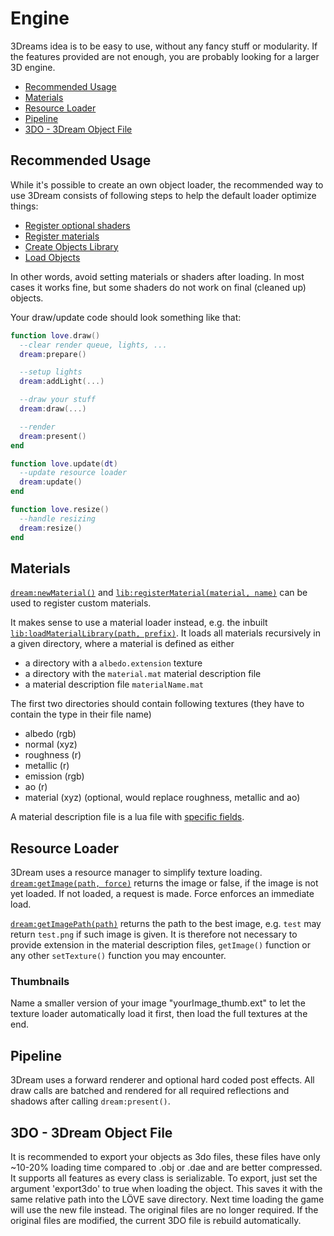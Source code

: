 # Engine
3Dreams idea is to be easy to use, without any fancy stuff or modularity. If the features provided are not enough, you are probably looking for a larger 3D engine.

- [Recommended Usage](#recommended-usage)
- [Materials](#materials)
- [Resource Loader](#resource-loader)
- [Pipeline](#pipeline)
- [3DO - 3Dream Object File](#3do---3dream-object-file)



## Recommended Usage
While it's possible to create an own object loader, the recommended way to use 3Dream consists of following steps to help the default loader optimize things:
* [Register optional shaders](https://3dreamengine.github.io/3DreamEngine/docu/shaders)
* [Register materials](#materials)
* [Create Objects Library](https://3dreamengine.github.io/3DreamEngine/docu/functions#object-library)
* [Load Objects](https://3dreamengine.github.io/3DreamEngine/docu/functions#load-object)

In other words, avoid setting materials or shaders after loading. In most cases it works fine, but some shaders do not work on final (cleaned up) objects.

Your draw/update code should look something like that:

```lua
function love.draw()
  --clear render queue, lights, ...
  dream:prepare()

  --setup lights
  dream:addLight(...)

  --draw your stuff
  dream:draw(...)

  --render
  dream:present()
end

function love.update(dt)
  --update resource loader
  dream:update()
end

function love.resize()
  --handle resizing
  dream:resize()
end
```



## Materials
[`dream:newMaterial()`](https://3dreamengine.github.io/3DreamEngine/docu/classes#material) and [`lib:registerMaterial(material, name)`](https://3dreamengine.github.io/3DreamEngine/docu/functions#registerMaterial) can be used to register custom materials.

It makes sense to use a material loader instead, e.g. the inbuilt [`lib:loadMaterialLibrary(path, prefix)`](https://3dreamengine.github.io/3DreamEngine/docu/functions#loadMaterialLibrary). It loads all materials recursively in a given directory, where a material is defined as either
* a directory with a `albedo.extension` texture
* a directory with the `material.mat` material description file
* a material description file `materialName.mat`

The first two directories should contain following textures (they have to contain the type in their file name)
* albedo (rgb)
* normal (xyz)
* roughness (r)
* metallic (r)
* emission (rgb)
* ao (r)
* material (xyz) (optional, would replace roughness, metallic and ao)

A material description file is a lua file with [specific fields](https://3dreamengine.github.io/3DreamEngine/docu/classes#data-structure).



## Resource Loader
3Dream uses a resource manager to simplify texture loading.
[`dream:getImage(path, force)`](https://3dreamengine.github.io/3DreamEngine/docu/functions#getImage) returns the image or false, if the image is not yet loaded. If not loaded, a request is made. Force enforces an immediate load.

[`dream:getImagePath(path)`](https://3dreamengine.github.io/3DreamEngine/docu/functions#getImagePath) returns the path to the best image, e.g. `test` may return `test.png` if such image is given. It is therefore not necessary to provide extension in the material description files, `getImage()` function or any other `setTexture()` function you may encounter.

### Thumbnails
Name a smaller version of your image "yourImage_thumb.ext" to let the texture loader automatically load it first, then load the full textures at the end.



## Pipeline
3Dream uses a forward renderer and optional hard coded post effects. All draw calls are batched and rendered for all required reflections and shadows after calling `dream:present()`.



## 3DO - 3Dream Object File
It is recommended to export your objects as 3do files, these files have only ~10-20% loading time compared to .obj or .dae and are better compressed. It supports all features as every class is serializable.
To export, just set the argument 'export3do' to true when loading the object. This saves it with the same relative path into the LÖVE save directory. Next time loading the game will use the new file instead. The original files are no longer required. If the original files are modified, the current 3DO file is rebuild automatically.